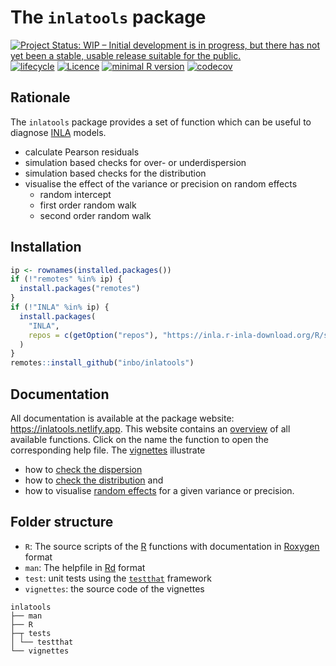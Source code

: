 # The `inlatools` package

[![Project Status: WIP – Initial development is in progress, but there has not yet been a stable, usable release suitable for the public.](https://www.repostatus.org/badges/latest/wip.svg)](https://www.repostatus.org/#wip)
[![lifecycle](https://img.shields.io/badge/lifecycle-experimental-orange.svg)](https://lifecycle.r-lib.org/articles/stages.html)
[![Licence](https://img.shields.io/badge/licence-GPL--3-blue.svg)](https://www.gnu.org/licenses/gpl-3.0.en.html)
[![minimal R version](https://img.shields.io/badge/R%3E%3D-3.4.0-6666ff.svg)](https://cran.r-project.org/)
[![codecov](https://codecov.io/gh/inbo/inlatools/branch/master/graph/badge.svg)](https://codecov.io/gh/inbo/inlatools)

## Rationale

The `inlatools` package provides a set of function which can be useful to diagnose [INLA](https://www.r-inla.org/) models.

- calculate Pearson residuals
- simulation based checks for over- or underdispersion
- simulation based checks for the distribution
- visualise the effect of the variance or precision on random effects
    - random intercept
    - first order random walk
    - second order random walk

## Installation

```r
ip <- rownames(installed.packages())
if (!"remotes" %in% ip) {
  install.packages("remotes")
}
if (!"INLA" %in% ip) {
  install.packages(
    "INLA", 
    repos = c(getOption("repos"), "https://inla.r-inla-download.org/R/stable")
  )
}
remotes::install_github("inbo/inlatools")
```

## Documentation

All documentation is available at the package website: https://inlatools.netlify.app.
This website contains an [overview](https://inlatools.netlify.app/reference/index.html) of all available functions.
Click on the name the function to open the corresponding help file.
The [vignettes](https://inlatools.netlify.app/articles/index.html) illustrate

- how to [check the dispersion](https://inlatools.netlify.app/articles/dispersion.html)
- how to [check the distribution](https://inlatools.netlify.app/articles/distribution.html) and
- how to visualise [random effects](https://inlatools.netlify.app/articles/prior.html) for a given variance or precision.

## Folder structure

- `R`: The source scripts of the [R](https://cran.r-project.org/) functions with documentation in [Roxygen](https://github.com/r-lib/roxygen2) format
- `man`: The helpfile in [Rd](https://cran.r-project.org/doc/manuals/r-release/R-exts.html#Rd-format) format
- `test`: unit tests using the [`testthat`](https://testthat.r-lib.org/) framework
- `vignettes`: the source code of the vignettes

```
inlatools
├── man
├── R
├─┬ tests
│ └── testthat
└── vignettes
```
